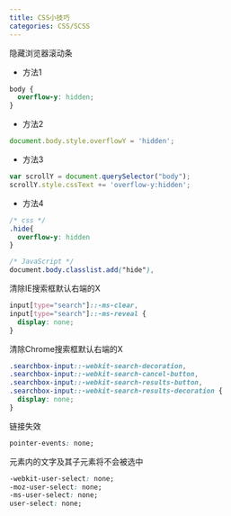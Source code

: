 ```yaml
---
title: CSS小技巧
categories: CSS/SCSS
---
```


隐藏浏览器滚动条

- 方法1

```css
body {
  overflow-y: hidden;
}
```

- 方法2

```javascript
document.body.style.overflowY = 'hidden';
```

- 方法3

```javascript
var scrollY = document.querySelector("body");
scrollY.style.cssText += 'overflow-y:hidden';
```

- 方法4

```css
/* css */
.hide{ 
  overflow-y: hidden 
}

/* JavaScript */ 
document.body.classlist.add("hide"),
```


清除IE搜索框默认右端的X

```css
input[type="search"]::-ms-clear,
input[type="search"]::-ms-reveal {
  display: none;
}
```

清除Chrome搜索框默认右端的X
```css
.searchbox-input::-webkit-search-decoration,
.searchbox-input::-webkit-search-cancel-button,
.searchbox-input::-webkit-search-results-button,
.searchbox-input::-webkit-search-results-decoration {
  display: none;
}
```

<!-- more -->

链接失效

```css
pointer-events: none;
```

元素内的文字及其子元素将不会被选中

```css
-webkit-user-select: none;
-moz-user-select: none;
-ms-user-select: none;
user-select: none;
```